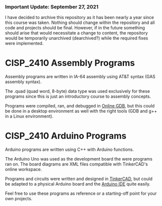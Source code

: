 ### Important Update: September 27, 2021
I have decided to archive this repository as it has been nearly a year since this course was taken. Nothing should change within the repository and all code
and projects should be final. However, if in the future something should arise that would necessitate a change to content, the repository would be temporarily
unarchived (dearchived?) while the required fixes were implemented.

# CISP_2410 Assembly Programs
Assembly programs are written in IA-64 assembly using AT&T syntax (GAS assembly syntax).

The .quad (quad word, 8-byte) data type was used exclusively for these programs since this is just an introductory course to assembly concepts.

Programs were compiled, ran, and debugged in [Online GDB](https://www.onlinegdb.com/), but this could be done in a desktop environment as well with the right
tools (GDB and g++ in a Linux environment).


# CISP_2410 Arduino Programs
Arduino programs are written using C++ with Arduino functions.

The Arduino Uno was used as the development board the were programs ran on. The board diagrams are XML files compatible with TinkerCAD's online workspace.

Programs and circuits were written and designed in [TinkerCAD](https://www.tinkercad.com/learn/circuits), but could be adapted to a physical Arduino board and the 
[Arduino IDE](https://www.arduino.cc/en/software) quite easily.


Feel free to use these programs as reference or a starting-off point for your own projects.
